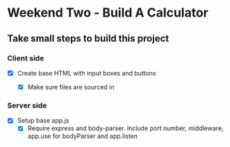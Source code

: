 # Weekend Two - Build A Calculator

## Take small steps to build this project

### Client side
- [x] Create base HTML with input boxes and buttons
  - [x] Make sure files are sourced in



### Server side
- [x] Setup base app.js
  - [x] Require express and body-parser. Include port number, middleware, app.use for bodyParser and app.listen
